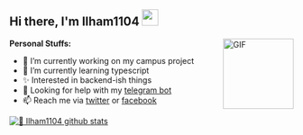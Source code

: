 ## Hi there, I'm Ilham1104 <img src="https://github.com/TheDudeThatCode/TheDudeThatCode/blob/master/Assets/Hi.gif" width="29px">

<img align="right" alt="GIF" height="125px" src="https://i.ibb.co/hBkX25M/tenor.gif" />

**Personal Stuffs:**
- 🔭 I’m currently working on my campus project
- 🌱 I’m currently learning typescript
- ✨ Interested in backend-ish things 
- 🤔 Looking for help with my [telegram bot](https://github.com/ilhamsk4/logger-telebot)
- 📫 Reach me via [twitter](https://twitter.com/) or [facebook](https://www.facebook.com/)


[![🦉 Ilham1104 github stats](https://github-readme-stats.vercel.app/api?username=ilhamsk4&show_icons=true&hide_border=true&hide=issues)](https://github.com/ilhamsk4)



